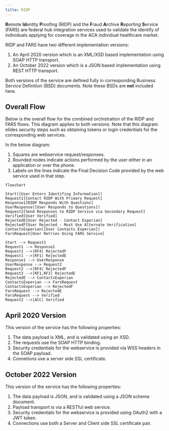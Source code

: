 ```yaml
---
title: RIDP
---
```


**R**emote **Id**entity **P**roofing (RIDP) and the **F**raud **A**rchive **R**eporting **S**ervice (FARS) are federal hub integration services used to validate the identify of individuals applying for coverage in the ACA individual healthcare market.

RIDP and FARS have two different implementation versions:

1. An April 2020 version which is an XML/XSD based implementation using SOAP HTTP transport.
2. An October 2022 version which is a JSON based implementation using REST HTTP transport.

Both versions of the service are defined fully in corresponding Business Service Definition (BSD) documents. Note these BSDs are **not** included here.

## Overall Flow

Below is the overall flow for the combined orchistration of the RIDP and FARS flows. This diagram applies to both versions. Note that this diagram elides security steps such as obtaining tokens or login credentials for the corresponding web services.

In the below diagram:

1. Squares are webservice request/responses.
2. Rounded nodes indicate actions performed by the user either in an application or over the phone.
3. Labels on the lines indicate the Final Decision Code provided by the web service used in that step.

```mermaid
flowchart

Start([User Enters Identifing Information])
Request1[Contact RIDP With Primary Request]
Response1[RIDP Responds With Questions]
UserResponse([User Responds to Questions])
Request2[Send Responses to RIDP Service via Secondary Request]
Verified[User Verified]
RejectedE[User Rejected - Contact Experian]
RejectedF[User Rejected - Must Use Alternate Verification]
ContactsExperian([User Contacts Experian])
FarsRequest[User Retries Using FARS Service]

Start --> Request1
Request1 --> Response1
Request1 -->|RF4| RejectedF
Request1 -->|RF1| RejectedE
Response1 --> UserResponse
UserResponse --> Request2
Request2 -->|RF4| RejectedF
Request2 -->|RF1,RF2| RejectedE
RejectedE --> ContactsExperian
ContactsExperian --> FarsRequest
ContactsExperian --> RejectedF
FarsRequest --> RejectedE
FarsRequest --> Verified
Request2 -->|ACC| Verified
```

## April 2020 Version

This version of the service has the following properties:

1. The data payload is XML, and is validated using an XSD.
2. The requests use the SOAP HTTP binding.
3. Security credentials for the webservice is provided via WSS headers in the SOAP payload.
4. Connetions use a server side SSL certificate.

## October 2022 Version

This version of the service has the following properties:

1. The data payload is JSON, and is validated using a JSON schema document.
2. Payload transport is via a RESTful web service.
3. Security credentials for the webservice is provided using OAuth2 with a JWT token.
4. Connections use both a Server and Client side SSL certificate pair.
